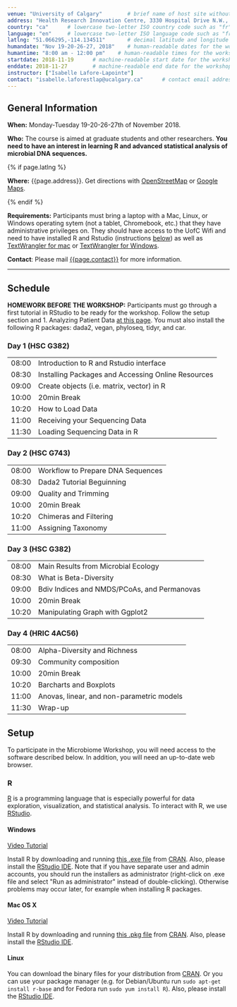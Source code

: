 ```yaml
---
venue: "University of Calgary"        # brief name of host site without address (e.g., "Euphoric State University")
address: "Health Research Innovation Centre, 3330 Hospital Drive N.W., Calgary, Alberta"      # full street address of workshop (e.g., "Room A, 123 Forth Street, Blimingen, Euphoria")
country: "ca"      # lowercase two-letter ISO country code such as "fr" (see https://en.wikipedia.org/wiki/ISO_3166-1)
language: "en"     # lowercase two-letter ISO language code such as "fr" (see https://en.wikipedia.org/wiki/ISO_639-1)
latlng: "51.066295,-114.134511"       # decimal latitude and longitude of workshop venue (e.g., "41.7901128,-87.6007318" - use http://www.latlong.net/)
humandate: "Nov 19-20-26-27, 2018"    # human-readable dates for the workshop (e.g., "Feb 17-18, 2020")
humantime: "8:00 am - 12:00 pm"    # human-readable times for the workshop (e.g., "9:00 am - 4:30 pm")
startdate: 2018-11-19      # machine-readable start date for the workshop in YYYY-MM-DD format like 2015-01-01
enddate: 2018-11-27        # machine-readable end date for the workshop in YYYY-MM-DD format like 2015-01-02
instructor: ["Isabelle Lafore-Lapointe"]
contact: "isabelle.laforestlap@ucalgary.ca"      # contact email address for host, lead instructor, or whoever else is handling questions
---
```


<!-- See instructions in the comments below for how to edit specific sections of this workshop template.
-->

<!--
  HEADER
  Edit the values in the block above to be appropriate for your workshop.
  If the value is not 'true', 'false', 'null', or a number, please use
  double quotation marks around the value, unless specified otherwise.
  And run 'tools/check' *before* committing to make sure that changes are good.
-->

<h2 id="general">General Information</h2>

<p id="when">
  <strong>When:</strong>
  Monday-Tuesday 19-20-26-27th of November 2018.
</p>

<!--
  AUDIENCE
  Explain who your audience is.  (In particular, tell readers if the
  workshop is only open to people from a particular institution.
-->
<p id="who">
  <strong>Who:</strong>
  The course is aimed at graduate students and other researchers.
  <strong>You need to have an interest in learning R and advanced statistical analysis of microbial DNA sequences.</strong>
</p>

<!--
  LOCATION
  This block displays the address and links to maps showing directions
  if the latitude and longitude of the workshop have been set.  You
  can use http://itouchmap.com/latlong.html to find the lat/long of an
  address.
-->
{% if page.latlng %}
<p id="where">
  <strong>Where:</strong>
  {{page.address}}.
  Get directions with
  <a href="//www.openstreetmap.org/?mlat={{page.latlng | replace:',','&mlon='}}&zoom=16">OpenStreetMap</a>
  or
  <a href="//maps.google.com/maps?q={{page.latlng}}">Google Maps</a>.
</p>
{% endif %}

<!--
  SPECIAL REQUIREMENTS
  Modify the block below if there are any special requirements.
-->
<p id="requirements">
  <strong>Requirements:</strong> Participants must bring a laptop with a
  Mac, Linux, or Windows operating sytem (not a tablet, Chromebook, etc.) that they have administrative privileges
  on. They should have access to the UofC Wifi and need to have installed R and Rstudio (instructions
  <a href="#setup">below</a>) as well as
  <a href="https://itunes.apple.com/ca/app/textwrangler/id404010395?mt=12">TextWrangler for mac</a>
        or <a href="https://www.barebones.com/support/textwrangler/updates.html">TextWrangler for Windows</a>.
</p>

<!--
  CONTACT EMAIL ADDRESS
  Display the contact email address set in the configuration file.
-->
<p id="contact">
  <strong>Contact</strong>:
  Please mail
  <a href="mailto:{{page.contact}}">{{page.contact}}</a> for more
  information.
</p>

<hr/>

<!--
  SCHEDULE
  Show the workshop's schedule.  Edit the items and times in the table
  to match your plans.  You may also want to change 'Day 1' and 'Day
  2' to be actual dates or days of the week.
-->
<h2 id="schedule">Schedule</h2>

<p id="Homework">
  <strong>HOMEWORK BEFORE THE WORKSHOP:</strong>
  Participants must go through a first tutorial in RStudio to be ready for the workshop. Follow the setup section and 1. Analyzing Patient Data <a href="http://swcarpentry.github.io/r-novice-inflammation/">at this page</a>. You must also install the following R packages: dada2, vegan, phyloseq, tidyr, and car.
</p>

<div class="row">
  <div class="col-md-6">
    <h3>Day 1 (HSC G382)</h3>
    <table class="table table-striped">
      <tr> <td>08:00</td>  <td>Introduction to R and Rstudio interface</td> </tr>
      <tr> <td>08:30</td> <td>Installing Packages and Accessing Online Resources</td> </tr>
      <tr> <td>09:00</td>  <td>Create objects (i.e. matrix, vector) in R</td> </tr>
      <tr> <td>10:00</td>  <td>20min Break</td> </tr>
      <tr> <td>10:20</td>  <td>How to Load Data</td> </tr>
      <tr> <td>11:00</td>  <td>Receiving your Sequencing Data</td> </tr>
      <tr> <td>11:30</td>  <td>Loading Sequencing Data in R</td> </tr>
    </table>
  </div>
  <p>
    
</p>
  <div class="col-md-6">  
    <h3>Day 2 (HSC G743)</h3>
    <table class="table table-striped">
      <tr> <td>08:00</td>  <td>Workflow to Prepare DNA Sequences</td> </tr>
      <tr> <td>08:30</td>  <td>Dada2 Tutorial Beguinning</td> </tr>
      <tr> <td>09:00</td>  <td>Quality and Trimming</td> </tr>
      <tr> <td>10:00</td>  <td>20min Break</td> </tr>
      <tr> <td>10:20</td>  <td>Chimeras and Filtering</td> </tr>
      <tr> <td>11:00</td>  <td>Assigning Taxonomy</td> </tr>
    </table>
  </div>
    <p>
    
</p>
  <div class="col-md-6">
    <h3>Day 3 (HSC G382)</h3>
    <table class="table table-striped">
      <tr> <td>08:00</td>  <td>Main Results from Microbial Ecology</td> </tr>
      <tr> <td>08:30</td>  <td>What is Beta-Diversity</td> </tr>
      <tr> <td>09:00</td>  <td>Bdiv Indices and NMDS/PCoAs, and Permanovas</td> </tr>
      <tr> <td>10:00</td>  <td>20min Break</td> </tr>
      <tr> <td>10:20</td>  <td>Manipulating Graph with Ggplot2</td> </tr>
    </table>
  </div>
    <p>
    
</p>
  <div class="col-md-6">
    <h3>Day 4 (HRIC 4AC56)</h3>
    <table class="table table-striped">
      <tr> <td>08:00</td>  <td>Alpha-Diversity and Richness</td> </tr>
      <tr> <td>09:30</td>  <td>Community composition</td> </tr>
      <tr> <td>10:00</td>  <td>20min Break</td> </tr>
      <tr> <td>10:20</td>  <td>Barcharts and Boxplots</td> </tr>
      <tr> <td>11:00</td>  <td>Anovas, linear, and non-parametric models</td> </tr>
      <tr> <td>11:30</td>  <td>Wrap-up</td> </tr>
    </table>
  </div>
</div>

<!--
  SETUP
  Delete irrelevant sections from the setup instructions.  Each
  section is inside a 'div' without any classes to make the beginning
  and end easier to find.
  This is the other place where people frequently make mistakes, so
  please preview your site before committing, and make sure to run
  'tools/check' as well.
-->

<h2 id="setup">Setup</h2>

<p>
  To participate in the Microbiome Workshop, you will need
  access to the software described below. In addition, you will
  need an up-to-date web browser.
</p>

<div id="r">
  <h3>R</h3>
  <p>
    <a href="http://www.r-project.org">R</a> is a programming language
    that is especially powerful for data exploration, visualization, and
    statistical analysis. To interact with R, we use
    <a href="http://www.rstudio.com/">RStudio</a>.
  </p>
  <div class="row">
    <div class="col-md-4">
      <h4 id="r-windows">Windows</h4>
      <a href="https://www.youtube.com/watch?v=q0PjTAylwoU">Video Tutorial</a>
      <p>
        Install R by downloading and running
        <a href="http://cran.r-project.org/bin/windows/base/release.htm">this .exe file</a>
        from <a href="http://cran.r-project.org/index.html">CRAN</a>.
        Also, please install the
        <a href="http://www.rstudio.com/ide/download/desktop">RStudio IDE</a>.
        Note that if you have separate user and admin accounts, you should run the 
        installers as administrator (right-click on .exe file and select "Run as 
        administrator" instead of double-clicking). Otherwise problems may occur later, 
        for example when installing R packages.
      </p>
    </div>
    <div class="col-md-4">
      <h4 id="r-macosx">Mac OS X</h4>
      <a href="https://www.youtube.com/watch?v=5-ly3kyxwEg">Video Tutorial</a>
      <p>
        Install R by downloading and running
        <a href="http://cran.r-project.org/bin/macosx/R-latest.pkg">this .pkg file</a>
        from <a href="http://cran.r-project.org/index.html">CRAN</a>.
        Also, please install the
        <a href="http://www.rstudio.com/ide/download/desktop">RStudio IDE</a>.
      </p>
    </div>
    <div class="col-md-4">
      <h4 id="r-linux">Linux</h4>
      <p>
        You can download the binary files for your distribution
        from <a href="http://cran.r-project.org/index.html">CRAN</a>. Or
        you can use your package manager (e.g. for Debian/Ubuntu
        run <code>sudo apt-get install r-base</code> and for Fedora run
        <code>sudo yum install R</code>).  Also, please install the
        <a href="http://www.rstudio.com/ide/download/desktop">RStudio IDE</a>.
      </p>
    </div>
  </div>
</div>
